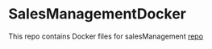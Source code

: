 # SalesManagementDocker
This repo contains Docker files for salesManagement [repo](https://github.com/habi3000/salesManagement) 